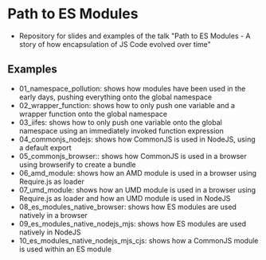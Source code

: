 # Path to ES Modules

- Repository for slides and examples of the talk "Path to ES Modules - A story of how encapsulation of JS Code evolved over time"

## Examples

- 01_namespace_pollution: shows how modules have been used in the early days, pushing everything onto the global namespace
- 02_wrapper_function: shows how to only push one variable and a wrapper function onto the global namespace
- 03_iifes: shows how to only push one variable onto the global namespace using an immediately invoked function expression
- 04_commonjs_nodejs: shows how CommonJS is used in NodeJS, using a default export
- 05_commonjs_browser:: shows how CommonJS is used in a browser using browserify to create a bundle
- 06_amd_module: shows how an AMD module is used in a browser using Require.js as loader
- 07_umd_module: shows how an UMD module is used in a browser using Require.js as loader and how an UMD module is used in NodeJS
- 08_es_modules_native_browser: shows how ES modules are used natively in a browser
- 09_es_modules_native_nodejs_mjs: shows how ES modules are used natively in NodeJS
- 10_es_modules_native_nodejs_mjs_cjs: shows how a CommonJS module is used within an ES module
